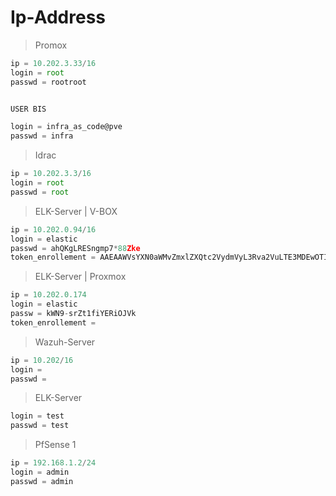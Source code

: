 # Ip-Address

> Promox

```js
ip = 10.202.3.33/16
login = root
passwd = rootroot


USER BIS

login = infra_as_code@pve
passwd = infra
```

> Idrac  

```js
ip = 10.202.3.3/16
login = root
passwd = root
```

> ELK-Server | V-BOX  

```js
ip = 10.202.0.94/16
login = elastic
passwd = ahQKgLRESngmp7*88Zke
token_enrollement = AAEAAWVsYXN0aWMvZmxlZXQtc2VydmVyL3Rva2VuLTE3MDEwOTI1NzE4MTc6dDNDbDBybGFRbTJ0QkNoOU40WldNZw
```

> ELK-Server | Proxmox

```js
ip = 10.202.0.174
login = elastic
passw = kWN9-srZt1fiYERiOJVk
token_enrollement = 
```

> Wazuh-Server  

```js
ip = 10.202/16
login = 
passwd = 
```

> ELK-Server

```js
login = test
passwd = test
```

> PfSense 1

```js
ip = 192.168.1.2/24
login = admin
passwd = admin
```

